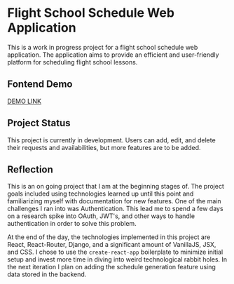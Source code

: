 # Flight School Schedule Web Application

This is a work in progress project for a flight school schedule web application. The application aims to provide an efficient and user-friendly platform for scheduling flight school lessons.

## Fontend Demo
[DEMO LINK](https://flight-frontend.onrender.com/)

## Project Status

This project is currently in development. Users can add, edit, and delete their requests and availabilities, but more features are to be added.


## Reflection

This is an on going project that I am at the beginning stages of. The project goals included using technologies learned up until this point and familiarizing myself with documentation for new features. One of the main challenges I ran into was Authentication. This lead me to spend a few days on a research spike into OAuth, JWT's, and other ways to handle authentication in order to solve this problem.

At the end of the day, the technologies implemented in this project are React, React-Router, Django, and a significant amount of VanillaJS, JSX, and CSS. I chose to use the `create-react-app` boilerplate to minimize initial setup and invest more time in diving into weird technological rabbit holes. In the next iteration I plan on adding the schedule generation feature using data stored in the backend.
